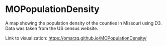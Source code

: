 # MOPopulationDensity
A map showing the population density of the counties in Missouri using D3. Data was taken from the US census website.

Link to visualization: https://omarzq.github.io/MOPopulationDensity/

